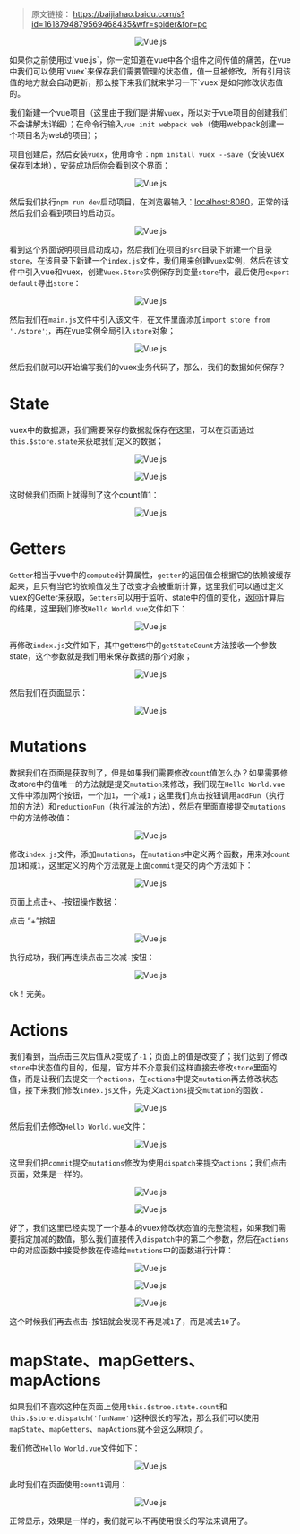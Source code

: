 > 原文链接： <https://baijiahao.baidu.com/s?id=1618794879569468435&wfr=spider&for=pc>

<div align=center>

![Vue.js](./imgs/44.jpg "Vue.js示意图")
<div align=left>
如果你之前使用过`vue.js`，你一定知道在vue中各个组件之间传值的痛苦，在vue中我们可以使用`vuex`来保存我们需要管理的状态值，值一旦被修改，所有引用该值的地方就会自动更新，那么接下来我们就来学习一下`vuex`是如何修改状态值的。

我们新建一个vue项目（这里由于我们是讲解`vuex`，所以对于vue项目的创建我们不会讲解太详细）；在命令行输入`vue init webpack web`（使用webpack创建一个项目名为web的项目）；

项目创建后，然后安装`vuex`，使用命令：`npm install vuex --save`（安装vuex保存到本地），安装成功后你会看到这个界面：
<div align=center>

![Vue.js](./imgs/45.jpg "Vue.js示意图")
<div align=left>

然后我们执行`npm run dev`启动项目，在浏览器输入：<localhost:8080>，正常的话然后我们会看到项目的启动页。
<div align=center>

![Vue.js](./imgs/46.jpg "Vue.js示意图")
<div align=left>

看到这个界面说明项目启动成功，然后我们在项目的`src`目录下新建一个目录`store`，在该目录下新建一个`index.js`文件，我们用来创建`vuex`实例，然后在该文件中引入vue和vuex，创建`Vuex.Store`实例保存到变量`store`中，最后使用`export default`导出`store`：
<div align=center>

![Vue.js](./imgs/47.jpg "Vue.js示意图")
<div align=left>

然后我们在`main.js`文件中引入该文件，在文件里面添加`import store from './store'`;，再在vue实例全局引入`store`对象；
<div align=center>

![Vue.js](./imgs/48.jpg "Vue.js示意图")
<div align=left>

然后我们就可以开始编写我们的vuex业务代码了，那么，我们的数据如何保存？

# State
vuex中的数据源，我们需要保存的数据就保存在这里，可以在页面通过`this.$store.state`来获取我们定义的数据；
<div align=center>

![Vue.js](./imgs/49.jpg "Vue.js示意图")
<div align=left>
<div align=center>

![Vue.js](./imgs/50.jpg "Vue.js示意图")
<div align=left>

这时候我们页面上就得到了这个count值1：
<div align=center>

![Vue.js](./imgs/51.jpg "Vue.js示意图")
<div align=left>

# Getters
`Getter`相当于vue中的`computed`计算属性，`getter`的返回值会根据它的依赖被缓存起来，且只有当它的依赖值发生了改变才会被重新计算，这里我们可以通过定义vuex的Getter来获取，`Getters`可以用于监听、state中的值的变化，返回计算后的结果，这里我们修改`Hello World.vue`文件如下：
<div align=center>

![Vue.js](./imgs/52.jpg "Vue.js示意图")
<div align=left>

再修改`index.js`文件如下，其中getters中的`getStateCount`方法接收一个参数state，这个参数就是我们用来保存数据的那个对象；
<div align=center>

![Vue.js](./imgs/53.jpg "Vue.js示意图")
<div align=left>

然后我们在页面显示：
<div align=center>

![Vue.js](./imgs/54.jpg "Vue.js示意图")
<div align=left>

# Mutations
数据我们在页面是获取到了，但是如果我们需要修改`count`值怎么办？如果需要修改store中的值唯一的方法就是提交`mutation`来修改，我们现在`Hello World.vue`文件中添加两个按钮，一个加`1`，一个减`1`；这里我们点击按钮调用`addFun`（执行加的方法）和`reductionFun`（执行减法的方法），然后在里面直接提交`mutations`中的方法修改值：
<div align=center>

![Vue.js](./imgs/55.jpg "Vue.js示意图")
<div align=left>

修改`index.js`文件，添加`mutations`，在`mutations`中定义两个函数，用来对`count`加`1`和减`1`，这里定义的两个方法就是上面`commit`提交的两个方法如下：
<div align=center>

![Vue.js](./imgs/56.jpg "Vue.js示意图")
<div align=left>

页面上点击`+`、`-`按钮操作数据：

点击 “+”按钮
<div align=center>

![Vue.js](./imgs/57.jpg "Vue.js示意图")
<div align=left>

执行成功，我们再连续点击三次减`-`按钮：
<div align=center>

![Vue.js](./imgs/58.jpg "Vue.js示意图")
<div align=left>
ok！完美。

# Actions
我们看到，当点击三次后值从`2`变成了`-1`；页面上的值是改变了；我们达到了修改`store`中状态值的目的，但是，官方并不介意我们这样直接去修改`store`里面的值，而是让我们去提交一个`actions`，在`actions`中提交`mutation`再去修改状态值，接下来我们修改`index.js`文件，先定义`actions`提交`mutation`的函数：
<div align=center>

![Vue.js](./imgs/59.jpg "Vue.js示意图")
<div align=left>

然后我们去修改`Hello World.vue`文件：
<div align=center>

![Vue.js](./imgs/60.jpg "Vue.js示意图")
<div align=left>

这里我们把`commit`提交`mutations`修改为使用`dispatch`来提交`actions`；我们点击页面，效果是一样的。
<div align=center>

![Vue.js](./imgs/61.jpg "Vue.js示意图")
<div align=left>
<div align=center>

![Vue.js](./imgs/62.jpg "Vue.js示意图")
<div align=left>


好了，我们这里已经实现了一个基本的vuex修改状态值的完整流程，如果我们需要指定加减的数值，那么我们直接传入`dispatch`中的第二个参数，然后在`actions`中的对应函数中接受参数在传递给`mutations`中的函数进行计算：
<div align=center>

![Vue.js](./imgs/63.jpg "Vue.js示意图")
<div align=left>
<div align=center>

![Vue.js](./imgs/64.jpg "Vue.js示意图")
<div align=left>
<div align=center>

![Vue.js](./imgs/65.jpg "Vue.js示意图")
<div align=left>

这个时候我们再去点击`-`按钮就会发现不再是减`1`了，而是减去`10`了。

# mapState、mapGetters、mapActions
如果我们不喜欢这种在页面上使用`this.$stroe.state.count`和`this.$store.dispatch('funName')`这种很长的写法，那么我们可以使用`mapState`、`mapGetters`、`mapActions`就不会这么麻烦了。

我们修改`Hello World.vue`文件如下：
<div align=center>

![Vue.js](./imgs/66.jpg "Vue.js示意图")
<div align=left>

此时我们在页面使用`count1`调用：
<div align=center>

![Vue.js](./imgs/67.jpg "Vue.js示意图")
<div align=left>

正常显示，效果是一样的，我们就可以不再使用很长的写法来调用了。